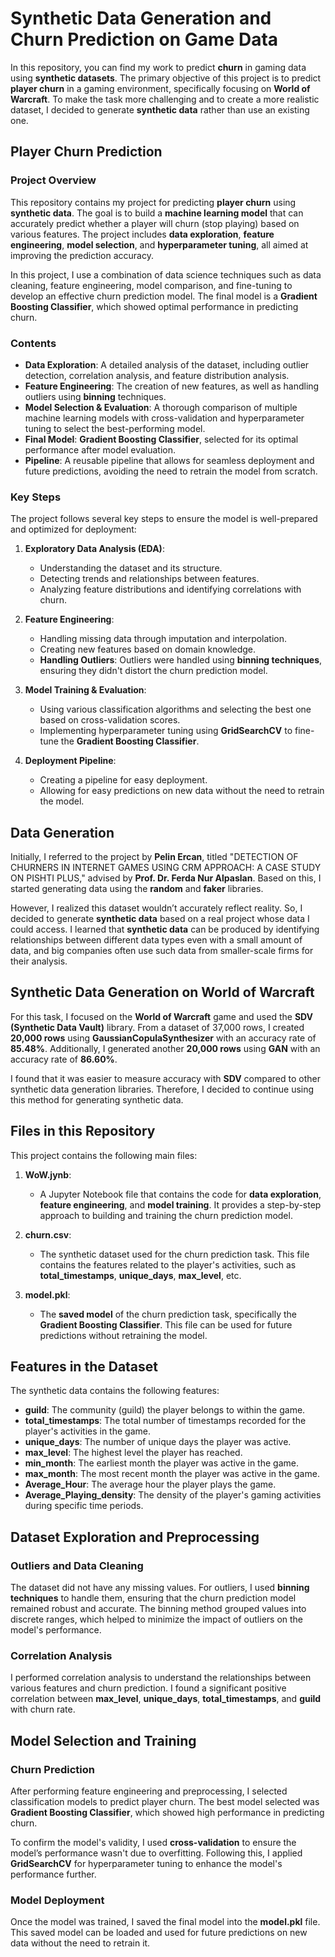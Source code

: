 # Synthetic Data Generation and Churn Prediction on Game Data

In this repository, you can find my work to predict **churn** in gaming data using **synthetic datasets**. The primary objective of this project is to predict **player churn** in a gaming environment, specifically focusing on **World of Warcraft**. To make the task more challenging and to create a more realistic dataset, I decided to generate **synthetic data** rather than use an existing one.

## Player Churn Prediction

### Project Overview

This repository contains my project for predicting **player churn** using **synthetic data**. The goal is to build a **machine learning model** that can accurately predict whether a player will churn (stop playing) based on various features. The project includes **data exploration**, **feature engineering**, **model selection**, and **hyperparameter tuning**, all aimed at improving the prediction accuracy.

In this project, I use a combination of data science techniques such as data cleaning, feature engineering, model comparison, and fine-tuning to develop an effective churn prediction model. The final model is a **Gradient Boosting Classifier**, which showed optimal performance in predicting churn.

### Contents

- **Data Exploration**: A detailed analysis of the dataset, including outlier detection, correlation analysis, and feature distribution analysis.
- **Feature Engineering**: The creation of new features, as well as handling outliers using **binning** techniques.
- **Model Selection & Evaluation**: A thorough comparison of multiple machine learning models with cross-validation and hyperparameter tuning to select the best-performing model.
- **Final Model**: **Gradient Boosting Classifier**, selected for its optimal performance after model evaluation.
- **Pipeline**: A reusable pipeline that allows for seamless deployment and future predictions, avoiding the need to retrain the model from scratch.

### Key Steps

The project follows several key steps to ensure the model is well-prepared and optimized for deployment:

1. **Exploratory Data Analysis (EDA)**: 
   - Understanding the dataset and its structure.
   - Detecting trends and relationships between features.
   - Analyzing feature distributions and identifying correlations with churn.

2. **Feature Engineering**:
   - Handling missing data through imputation and interpolation.
   - Creating new features based on domain knowledge.
   - **Handling Outliers**: Outliers were handled using **binning techniques**, ensuring they didn't distort the churn prediction model.

3. **Model Training & Evaluation**:
   - Using various classification algorithms and selecting the best one based on cross-validation scores.
   - Implementing hyperparameter tuning using **GridSearchCV** to fine-tune the **Gradient Boosting Classifier**.

4. **Deployment Pipeline**:
   - Creating a pipeline for easy deployment.
   - Allowing for easy predictions on new data without the need to retrain the model.

## Data Generation

Initially, I referred to the project by **Pelin Ercan**, titled "DETECTION OF CHURNERS IN INTERNET GAMES USING CRM APPROACH: A CASE STUDY ON PISHTI PLUS," advised by **Prof. Dr. Ferda Nur Alpaslan**. Based on this, I started generating data using the **random** and **faker** libraries.

However, I realized this dataset wouldn’t accurately reflect reality. So, I decided to generate **synthetic data** based on a real project whose data I could access. I learned that **synthetic data** can be produced by identifying relationships between different data types even with a small amount of data, and big companies often use such data from smaller-scale firms for their analysis.

## Synthetic Data Generation on World of Warcraft

For this task, I focused on the **World of Warcraft** game and used the **SDV (Synthetic Data Vault)** library. From a dataset of 37,000 rows, I created **20,000 rows** using **GaussianCopulaSynthesizer** with an accuracy rate of **85.48%**. Additionally, I generated another **20,000 rows** using **GAN** with an accuracy rate of **86.60%**.

I found that it was easier to measure accuracy with **SDV** compared to other synthetic data generation libraries. Therefore, I decided to continue using this method for generating synthetic data.

## Files in this Repository

This project contains the following main files:

1. **WoW.jynb**: 
    - A Jupyter Notebook file that contains the code for  **data exploration**, **feature engineering**, and **model training**. It provides a step-by-step approach to building and training the churn prediction model.
   
2. **churn.csv**: 
    - The synthetic dataset used for the churn prediction task. This file contains the features related to the player's activities, such as **total_timestamps**, **unique_days**, **max_level**, etc.

3. **model.pkl**: 
    - The **saved model** of the churn prediction task, specifically the **Gradient Boosting Classifier**. This file can be used for future predictions without retraining the model.

## Features in the Dataset

The synthetic data contains the following features:

- **guild**: The community (guild) the player belongs to within the game.
- **total_timestamps**: The total number of timestamps recorded for the player's activities in the game.
- **unique_days**: The number of unique days the player was active.
- **max_level**: The highest level the player has reached.
- **min_month**: The earliest month the player was active in the game.
- **max_month**: The most recent month the player was active in the game.
- **Average_Hour**: The average hour the player plays the game.
- **Average_Playing_density**: The density of the player's gaming activities during specific time periods.

## Dataset Exploration and Preprocessing

### Outliers and Data Cleaning

The dataset did not have any missing values. For outliers, I used **binning techniques** to handle them, ensuring that the churn prediction model remained robust and accurate. The binning method grouped values into discrete ranges, which helped to minimize the impact of outliers on the model's performance.

### Correlation Analysis

I performed correlation analysis to understand the relationships between various features and churn prediction. I found a significant positive correlation between **max_level**, **unique_days**, **total_timestamps**, and **guild** with churn rate.

## Model Selection and Training

### Churn Prediction

After performing feature engineering and preprocessing, I selected classification models to predict player churn. The best model selected was **Gradient Boosting Classifier**, which showed high performance in predicting churn.

To confirm the model's validity, I used **cross-validation** to ensure the model’s performance wasn't due to overfitting. Following this, I applied **GridSearchCV** for hyperparameter tuning to enhance the model's performance further.

### Model Deployment

Once the model was trained, I saved the final model into the **model.pkl** file. This saved model can be loaded and used for future predictions on new data without the need to retrain it.
